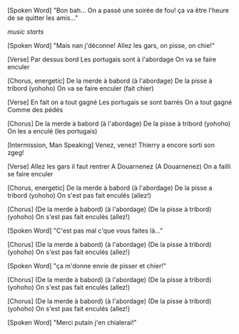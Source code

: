 [Spoken Word]
"Bon bah...  On a passé une soirée de fou!
ça va être l'heure de se quitter les amis..."

*music starts*

[Spoken Word]
"Mais nan j'déconne!
Allez les gars, on pisse, on chie!"

[Verse]
Par dessus bord
Les portugais sont à l'abordage
On va se faire enculer


[Chorus, energetic]
De la merde à babord (à l'abordage)
De la pisse à tribord (yohoho)
On va se faire enculer (fait chier)

[Verse]
En fait on a tout gagné
Les portugais se sont barrés
On a tout gagné
Comme des pédés

[Chorus]
De la merde à babord (à l'abordage)
De la pisse à tribord (yohoho)
On les a enculé (les portugais)

[Intermission, Man Speaking]
Venez, venez! Thierry a encore sorti son zgeg!

[Verse]
Allez les gars il faut rentrer
A Douarnenez (A Douarnenez)
On a failli se faire enculer

[Chorus, energetic]
De la merde à babord (à l'abordage)
De la pisse a tribord (yohoho)
On s'est pas fait enculés (allez!)

[Chorus]
(De la merde à babord) (à l'abordage)
(De la pisse à tribord) (yohoho)
On s'est pas fait enculés (allez!)

[Spoken Word]
"C'est pas mal c'que vous faites là..."

[Chorus]
(De la merde à babord) (à l'abordage)
(De la pisse à tribord) (yohoho)
On s'est pas fait enculés (allez!)

[Spoken Word]
"ça m'donne envie de pisser et chier!"

[Chorus]
(De la merde à babord) (à l'abordage)
(De la pisse à tribord) (yohoho)
On s'est pas fait enculés (allez!)

[Chorus]
(De la merde à babord) (à l'abordage)
(De la pisse à tribord) (yohoho)
On s'est pas fait enculés (allez!)

[Spoken Word]
"Merci putain j'en chialerai!"